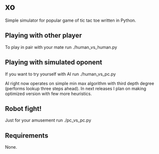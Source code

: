 xo 
================

Simple simulator for popular game of tic tac toe written in Python.

Playing with other player
-------------------------

To play in pair with your mate run ./human_vs_human.py

Playing with simulated oponent
------------------------------

If you want to try yourself with AI run ./human_vs_pc.py

AI right now operates on simple min max algorithm with third depth degree (performs lookup three steps ahead).
In next releases I plan on making optimized version with few more heuristics.

Robot fight!
------------

Just for your amusement run ./pc_vs_pc.py



Requirements
------------

None.
